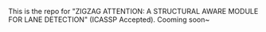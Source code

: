 This is the repo for "ZIGZAG ATTENTION: A STRUCTURAL AWARE MODULE FOR LANE DETECTION" (ICASSP Accepted). Cooming soon~
